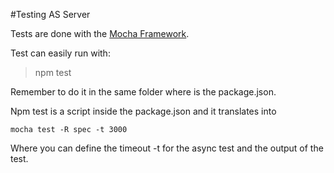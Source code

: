#Testing AS Server

Tests are done with the [Mocha Framework](http://visionmedia.github.io/mocha/).

Test can easily run with:
>npm test

Remember to do it in the same folder where is the package.json.

Npm test is a script inside the package.json and it translates into

	mocha test -R spec -t 3000


Where you can define the timeout -t for the async test and the output of the test.